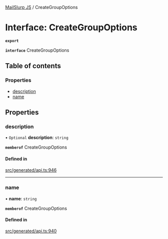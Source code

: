 [MailSlurp JS](../README.md) / CreateGroupOptions

# Interface: CreateGroupOptions

**`export`**

**`interface`** CreateGroupOptions

## Table of contents

### Properties

- [description](CreateGroupOptions.md#description)
- [name](CreateGroupOptions.md#name)

## Properties

### description

• `Optional` **description**: `string`

**`memberof`** CreateGroupOptions

#### Defined in

[src/generated/api.ts:946](https://github.com/mailslurp/mailslurp-client/blob/5a5ba59/src/generated/api.ts#L946)

___

### name

• **name**: `string`

**`memberof`** CreateGroupOptions

#### Defined in

[src/generated/api.ts:940](https://github.com/mailslurp/mailslurp-client/blob/5a5ba59/src/generated/api.ts#L940)

